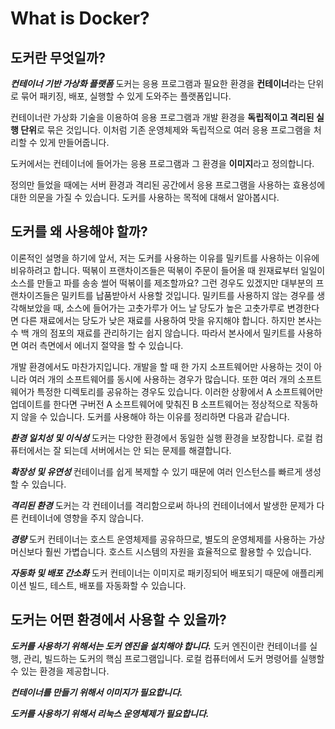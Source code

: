 # What is Docker?

## 도커란 무엇일까?
***컨테이너 기반 가상화 플랫폼***
도커는 응용 프로그램과 필요한 환경을 **컨테이너**라는 단위로 묶어 패키징, 배포, 실행할 수 있게 도와주는 플랫폼입니다.

컨테이너란 가상화 기술을 이용하여 응용 프로그램과 개발 환경을 **독립적이고 격리된 실행 단위**로 묶은 것입니다.
이처럼 기존 운영체제와 독립적으로 여러 응용 프로그램을 처리할 수 있게 만들어줍니다.

도커에서는 컨테이너에 들어가는 응용 프로그램과 그 환경을 **이미지**라고 정의합니다.

정의만 들었을 때에는 서버 환경과 격리된 공간에서 응용 프로그램을 사용하는 효용성에 대한 의문을 가질 수 있습니다.
도커를 사용하는 목적에 대해서 알아봅시다.

## 도커를 왜 사용해야 할까?
이론적인 설명을 하기에 앞서, 저는 도커를 사용하는 이유를 밀키트를 사용하는 이유에 비유하려고 합니다.
떡볶이 프랜차이즈들은 떡볶이 주문이 들어올 때 원재료부터 일일이 소스를 만들고 파를 송송 썰어 떡볶이를 제조할까요?
그런 경우도 있겠지만 대부분의 프랜차이즈들은 밀키트를 납품받아서 사용할 것입니다.
밀키트를 사용하지 않는 경우를 생각해보았을 때, 소스에 들어가는 고춧가루가 어느 날 당도가 높은 고춧가루로 변경한다면 다른 재료에서는 당도가 낮은 재료를 사용하여 맛을 유지해야 합니다.
하지만 본사는 수 백 개의 점포의 재료를 관리하기는 쉽지 않습니다.
따라서 본사에서 밀키트를 사용하면 여러 측면에서 에너지 절약을 할 수 있습니다.

개발 환경에서도 마찬가지입니다. 개발을 할 때 한 가지 소프트웨어만 사용하는 것이 아니라 여러 개의 소프트웨어를 동시에 사용하는 경우가 많습니다.
또한 여러 개의 소프트웨어가 특정한 디렉토리를 공유하는 경우도 있습니다.
이러한 상황에서 A 소프트웨어만 업데이트를 한다면 구버전 A 소프트웨어에 맞춰진 B 소프트웨어는 정상적으로 작동하지 않을 수 있습니다.
도커를 사용해야 하는 이유를 정리하면 다음과 같습니다.

***환경 일치성 및 이식성***
도커는 다양한 환경에서 동일한 실행 환경을 보장합니다.
로컬 컴퓨터에서는 잘 되는데 서버에서는 안 되는 문제를 해결합니다.

***확장성 및 유연성***
컨테이너를 쉽게 복제할 수 있기 때문에 여러 인스턴스를 빠르게 생성할 수 있습니다.

***격리된 환경***
도커는 각 컨테이너를 격리함으로써 하나의 컨테이너에서 발생한 문제가 다른 컨테이너에 영향을 주지 않습니다.

***경량***
도커 컨테이너는 호스트 운영체제를 공유하므로, 별도의 운영체제를 사용하는 가상머신보다 훨씬 가볍습니다.
호스트 시스템의 자원을 효율적으로 활용할 수 있습니다.

***자동화 및 배포 간소화***
도커 컨테이너는 이미지로 패키징되어 배포되기 때문에 애플리케이션 빌드, 테스트, 배포를 자동화할 수 있습니다.

## 도커는 어떤 환경에서 사용할 수 있을까?
***도커를 사용하기 위해서는 **도커 엔진**을 설치해야 합니다.***
도커 엔진이란 컨테이너를 실행, 관리, 빌드하는 도커의 핵심 프로그램입니다.
로컬 컴퓨터에서 도커 명령어를 실행할 수 있는 환경을 제공합니다.

***컨테이너를 만들기 위해서 이미지가 필요합니다.***

***도커를 사용하기 위해서 리눅스 운영체제가 필요합니다.***